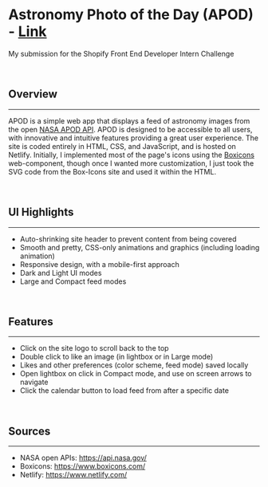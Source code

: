 <h1>Astronomy Photo of the Day (APOD) - <a href="https://apod-spacestagram.netlify.app/">Link</a></h1>
<p>
    My submission for the Shopify Front End Developer Intern Challenge
</p>

<br>
<h2>Overview</h2>
<hr>
<p>
    APOD is a simple web app that displays a feed of astronomy images from the open <a href="https://api.nasa.gov/">NASA APOD API</a>. APOD is designed to be accessible to all users, with innovative and intuitive features providing a great user experience. The site is coded entirely in HTML, CSS, and JavaScript, and is hosted on Netlify. Initially, I implemented most of the page's icons using the <a href="https://www.boxicons.com">Boxicons</a> web-component, though once I wanted more customization, I just took the SVG code from the Box-Icons site and used it within the HTML.
</p>

<br>
<h2>UI Highlights</h2>
<hr>
<ul>
    <li>Auto-shrinking site header to prevent content from being covered</li>
    <li>Smooth and pretty, CSS-only animations and graphics (including loading animation)</li>
    <li>Responsive design, with a mobile-first approach</li>
    <li>Dark and Light UI modes</li>
    <li>Large and Compact feed modes</li>
</ul>

<br>
<h2>Features</h2>
<hr>
<ul>
    <li>Click on the site logo to scroll back to the top</li>
    <li>Double click to like an image (in lightbox or in Large mode)</li>
    <li>Likes and other preferences (color scheme, feed mode) saved locally</li>
    <li>Open lightbox on click in Compact mode, and use on screen arrows to navigate</li>
    <li>Click the calendar button to load feed from after a specific date</li>
</ul>

<br>
<h2>Sources</h2>
<hr>
<ul>
    <li>NASA open APIs: <a href="https://api.nasa.gov/">https://api.nasa.gov/</a></li>
    <li>Boxicons: <a href="https://boxicons.com">https://www.boxicons.com/</a></li>
    <li>Netlify: <a href="https://www.netlify.com/">https://www.netlify.com/</a></li>
</ul>